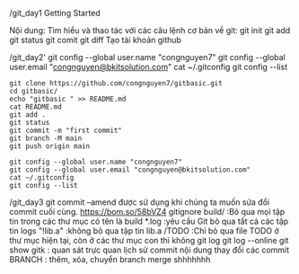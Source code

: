 /git_day1
Getting Started

Nội dung:
    Tìm hiểu và thao tác với các câu lệnh cơ bản về git:
        git init
        git add
        git status
        git comit
        git diff
Tạo tài khoản github

/git_day2'
	git config --global user.name "congnguyen7"
	git config --global user.email "congnguyen@bkitsolution.com"
	cat ~/.gitconfig
	git config --list
	
	git clone https://github.com/congnguyen7/gitbasic.git
	cd gitbasic/
	echo "gitbasic " >> README.md
	cat README.md
	git add .
	git status
	git commit -m "first commit"
	git branch -M main
	git push origin main

	git config --global user.name "congnguyen7"
	git config --global user.email "congnguyen@bkitsolution.com"
	cat ~/.gitconfig
	git config --list


/git_day3
	git commit –amend được sử dụng khi chúng ta muốn sửa đổi commit cuối cùng. 
		https://bom.so/58bVZ4 
	gitignore
		build/ :Bỏ qua mọi tập tin trong các thư mục có tên là build
		*.log   :yêu cầu Git bỏ qua tất cả các tập tin logs
		"!lib.a"  :không bỏ qua tập tin lib.a
		/TODO :Chỉ bỏ qua file TODO ở thư mục hiện tại, còn ở các thư mục con thì không
	git log
	git log --online
	git show
	gitk : quan sát trực quan lịch sử commit nội dung thay đổi các commit 
	BRANCH : thêm, xóa, chuyển branch
	merge
shhhhhhh
